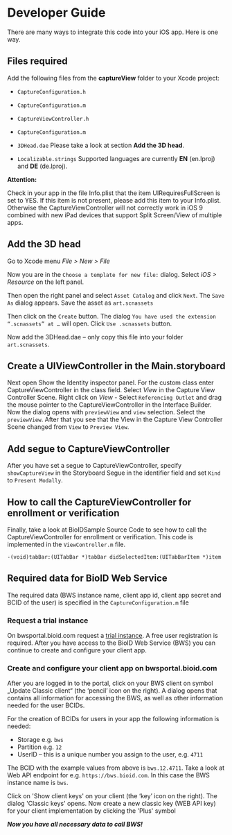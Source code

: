 # Developer Guide

There are many ways to integrate this code into your iOS app. Here is one way. 

## Files required
Add the following files from the **captureView** folder to your Xcode project:

- `CaptureConfiguration.h`
- `CaptureConfiguration.m`
- `CaptureViewController.h`
- `CaptureConfiguration.m`

- `3DHead.dae`
Please take a look at section **Add the 3D head**.

- `Localizable.strings`
Supported languages are currently **EN** (en.lproj) and **DE** (de.lproj).


**Attention:**

Check in your app in the file Info.plist that the item UIRequiresFullScreen is set to YES.
If this item is not present, please add this item to your Info.plist. Otherwise the CaptureViewController will not
correctly work in iOS 9 combined with new iPad devices that support Split Screen/View of multiple apps.


## Add the 3D head
Go to Xcode menu *File > New > File*

Now you are in the `Choose a template for new file:` dialog. 
Select *iOS > Resource* on the left panel.

Then open the right panel and select `Asset Catalog` and click `Next`. 
The `Save As` dialog appears. Save the asset as `art.scnassets`

Then click on the `Create` button. The dialog `You have used the extension “.scnassets” at …` will open.
Click `Use .scnassets` button.

Now add the 3DHead.dae – only copy this file into your folder `art.scnassets`.


## Create a UIViewController in the Main.storyboard
Next open Show the Identity inspector panel. For the custom class enter CaptureViewController in the class field.
Select *View* in the Capture View Controller Scene.
Right click on *View* - Select `Referencing Outlet` and drag the mouse pointer to the CaptureViewController in the Interface Builder. Now the dialog opens with `previewView` and `view` selection. Select the `previewView`.
After that you see that the View in the Capture View Controller Scene changed from `View` to `Preview View`.


## Add segue to CaptureViewController
After you have set a segue to CaptureViewController, specify `showCaptureView`
in the Storyboard Segue in the identifier field and set `Kind` to `Present Modally`.


## How to call the CaptureViewController for enrollment or verification
Finally, take a look at BioIDSample Source Code to see how to call the CaptureViewController for enrollment or verification. This code is implemented in the `ViewController.m` file.
```
-(void)tabBar:(UITabBar *)tabBar didSelectedItem:(UITabBarItem *)item
```

## Required data for BioID Web Service
The required data (BWS instance name, client app id, client app secret and BCID of the user) is specified in the `CaptureConfiguration.m` file


### Request a trial instance 
On bwsportal.bioid.com request a [trial instance][trial].
A free user registration is required. After you have access to the BioID Web Service (BWS) you can continue to create and configure your client app.


### Create and configure your client app on bwsportal.bioid.com
After you are logged in to the portal, click on your BWS client on symbol „Update Classic client“ (the ‘pencil’ icon on the right). 
A dialog opens that contains all information for accessing the BWS, as well as other information needed for the user BCIDs.

For the creation of BCIDs for users in your app the following information is needed:

- Storage e.g. `bws`
- Partition e.g. `12`
- UserID – this is a unique number you assign to the user, e.g. `4711`


The BCID with the example values from above is `bws.12.4711`.
Take a look at Web API endpoint for e.g. `https://bws.bioid.com`. In this case the BWS instance name is `bws`.

Click on 'Show client keys' on your client (the ‘key’ icon on the right). The dialog 'Classic keys' opens. Now create a new classic key (WEB API key) for your client implementation by clicking the 'Plus' symbol

***Now you have all necessary data to call BWS!***

[trial]: https://bwsportal.bioid.com/register "Register for a trial instance"

